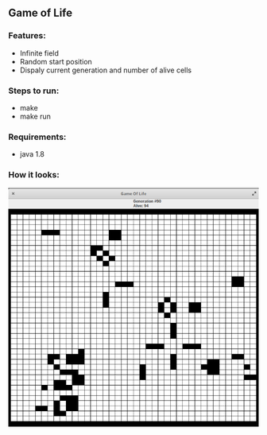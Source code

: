 ## Game of Life

### Features:

- Infinite field
- Random start position
- Dispaly current generation and number of alive cells

### Steps to run:

- make
- make run

### Requirements:

- java 1.8

### How it looks:

![screen1](/img/screen01.png)

